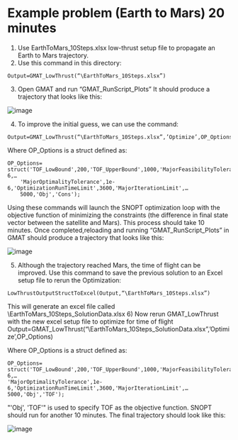 # Example problem (Earth to Mars) 20 minutes

1) Use EarthToMars_10Steps.xlsx low-thrust setup file to propagate an Earth to Mars trajectory. 
2) Use this command in this directory:
``` 
Output=GMAT_LowThrust(“\EarthToMars_10Steps.xlsx”)
```
3) Open GMAT and run “GMAT_RunScript_Plots”
It should produce a trajectory that looks like this:

![image](https://github.com/WilliamSkamser/GMAT_LowThrust/assets/82694780/8f5b1771-bdca-42ac-bb5d-b696afa9fb25)
 
4) To improve the initial guess, we can use the command:
```
Output=GMAT_LowThrust(“\EarthToMars_10Steps.xlsx”,’Optimize’,OP_Options) 
```
Where OP_Options is a struct defined as: 
```
OP_Options= struct('TOF_LowBound',200,'TOF_UpperBound',1000,'MajorFeasibilityTolerance',1e-6,…
	'MajorOptimalityTolerance',1e-6,'OptimizationRunTimeLimit',3600,'MajorIterationLimit',…
	5000,'Obj','Cons');
```

Using these commands will launch the SNOPT optimization loop with the objective function of minimizing the constraints (the difference in final state vector between the satellite and Mars). This process should take 10 minutes. Once completed,reloading and running “GMAT_RunScript_Plots” in GMAT should produce a trajectory that looks like this:

![image](https://github.com/WilliamSkamser/GMAT_LowThrust/assets/82694780/35439559-5243-4afe-9641-58103b1562d2)
 
5) Although the trajectory reached Mars, the time of flight can be improved. Use this command to save the previous solution to an Excel setup file to rerun the Optimization:
 ```
LowThrustOutputStructToExcel(Output,“\EarthToMars_10Steps.xlsx”)
```
This will generate an excel file called \EarthToMars_10Steps_SolutionData.xlsx
6) Now rerun GMAT_LowThrust with the new excel setup file to optimize for time of flight
Output=GMAT_LowThrust(“\EarthToMars_10Steps_SolutionData.xlsx”,’Optimize’,OP_Options)

Where OP_Options is a struct defined as:
 ```
OP_Options= struct('TOF_LowBound',200,'TOF_UpperBound',1000,'MajorFeasibilityTolerance',1e-6,…
'MajorOptimalityTolerance',1e-6,'OptimizationRunTimeLimit',3600,'MajorIterationLimit',…
5000,'Obj','TOF');
```
"'Obj', 'TOF'" is used to specify TOF as the objective function. SNOPT should run for another 10 minutes. The final trajectory should look like this:
	
 ![image](https://github.com/WilliamSkamser/GMAT_LowThrust/assets/82694780/87cf0dfd-9b8b-4465-b153-0e1de583301f)
 





